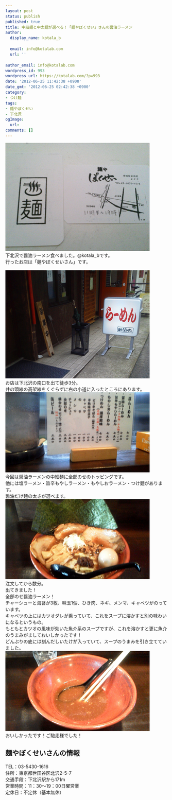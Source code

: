 ```yaml
---
layout: post
status: publish
published: true
title: 中細麺と中太麺が選べる！「麺やぼくせい」さんの醤油ラーメン
author:
  display_name: kotala_b

  email: info@kotalab.com
  url: ''

author_email: info@kotalab.com
wordpress_id: 993
wordpress_url: https://kotalab.com/?p=993
date: '2012-06-25 11:42:38 +0900'
date_gmt: '2012-06-25 02:42:38 +0900'
category:
- つけ麺
tags:
- 麺やぼくせい
- 下北沢
ogImage:
  url:
comments: []
---
```

<p><a href="/wp-content/uploads/ramen_120625_05.jpg" target="_blank"><img src="/wp-content/uploads/ramen_120625_05.jpg" alt="" title="ramen_120625_05" width="448" height="336" class="alignnone size-full wp-image-999" /></a><br />
下北沢で醤油ラーメン食べました。@kotala_bです。<br />
行ったお店は「麺やぼくせいさん」です。<br />
<!--more--><br />
<a href="/wp-content/uploads/ramen_120625_01.jpg" target="_blank"><img src="/wp-content/uploads/ramen_120625_01.jpg" alt="" title="ramen_120625_01" width="448" height="336" class="alignnone size-full wp-image-995" /></a><br />
お店は下北沢の南口を出て徒歩3分。<br />
井の頭線の高架線をくぐらずに右の小道に入ったところにあります。<br />
<a href="/wp-content/uploads/ramen_120625_02.jpg" target="_blank"><img src="/wp-content/uploads/ramen_120625_02.jpg" alt="" title="ramen_120625_02" width="448" height="249" class="alignnone size-full wp-image-996" /></a><br />
今回は醤油ラーメンの中細麺に全部のせのトッピングです。<br />
他には塩ラーメン・旨辛もやしラーメン・もやしおラーメン・つけ麺があります。<br />
醤油だけ麺の太さが選べます。<br />
<a href="/wp-content/uploads/ramen_120625_03.jpg" target="_blank"><img src="/wp-content/uploads/ramen_120625_03.jpg" alt="" title="ramen_120625_03" width="448" height="249" class="alignnone size-full wp-image-997" /></a><br />
注文してから数分。<br />
出てきました！<br />
全部のせ醤油ラーメン！<br />
チャーシューと海苔が3枚、味玉1個、ひき肉、ネギ、メンマ、キャベツがのっています。<br />
キャベツの上にはカツオダレが乗っていて、これをスープに溶かすと別の味わいになるというもの。<br />
もともとカツオの風味が効いた魚介系のスープですが、これを溶かすと更に魚介のうまみがましておいしかったです！<br />
どんぶりの底には刻んだしいたけが入っていて、スープのうまみを引き立てていました。<br />
<a href="/wp-content/uploads/ramen_120625_04.jpg" target="_blank"><img src="/wp-content/uploads/ramen_120625_04.jpg" alt="" title="ramen_120625_04" width="448" height="249" class="alignnone size-full wp-image-994" /></a><br />
おいしかったです！ご馳走様でした！</p>
<h2>麺やぼくせいさんの情報</h2>
<p>TEL：03-5430-1616<br />
住所：東京都世田谷区北沢2-5-7<br />
交通手段：下北沢駅から171m<br />
営業時間：11：30～19：00日曜営業<br />
定休日：不定休（基本無休）</p>
